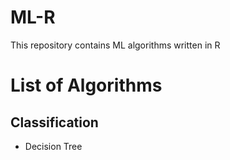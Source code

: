 # ML-R
This repository contains ML algorithms written in R



# List of Algorithms
## Classification
- Decision Tree
